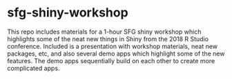 # sfg-shiny-workshop
This repo includes materials for a 1-hour SFG shiny workshop which highlights some of the neat new things in Shiny from the 2018 R Studio conference. Included is a presentation with workshop materials, neat new packages, etc, and also several demo apps which highlight some of the new features. The demo apps sequentially build on each other to create more complicated apps.
